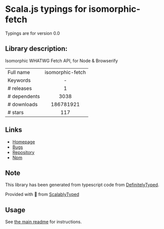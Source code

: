 
# Scala.js typings for isomorphic-fetch

Typings are for version 0.0

## Library description:
Isomorphic WHATWG Fetch API, for Node & Browserify

|                    |                 |
| ------------------ | :-------------: |
| Full name          | isomorphic-fetch |
| Keywords           | - |
| # releases         | 1 |
| # dependents       | 3038 |
| # downloads        | 186781921 |
| # stars            | 117 |

## Links
- [Homepage](https://github.com/matthew-andrews/isomorphic-fetch/issues)
- [Bugs](https://github.com/matthew-andrews/isomorphic-fetch/issues)
- [Repository](https://github.com/matthew-andrews/isomorphic-fetch)
- [Npm](https://www.npmjs.com/package/isomorphic-fetch)
    


## Note
This library has been generated from typescript code from [DefinitelyTyped](https://definitelytyped.org).

Provided with :purple_heart: from [ScalablyTyped](https://github.com/oyvindberg/ScalablyTyped)

## Usage
See [the main readme](../../readme.md) for instructions.


